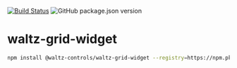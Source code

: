 [![Build Status](https://travis-ci.org/waltz-controls/waltz-grid-widget.svg?branch=master)](https://travis-ci.org/waltz-controls/waltz-webix-extensions)
![GitHub package.json version](https://img.shields.io/github/package-json/v/waltz-controls/waltz-grid-widget)

<!-- [![Docs](https://img.shields.io/badge/Docs-Generated-green.svg)](https://waltz-controls.github.io/waltz-grid-widget/) -->


# waltz-grid-widget


```bash
npm install @waltz-controls/waltz-grid-widget --registry=https://npm.pkg.github.com/waltz-controls
```

